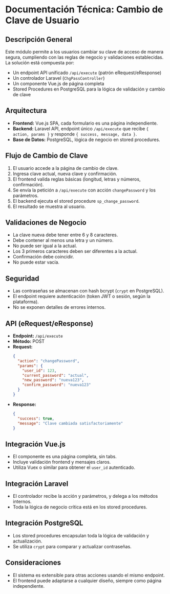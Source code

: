 # Documentación Técnica: Cambio de Clave de Usuario

## Descripción General
Este módulo permite a los usuarios cambiar su clave de acceso de manera segura, cumpliendo con las reglas de negocio y validaciones establecidas. La solución está compuesta por:
- Un endpoint API unificado `/api/execute` (patrón eRequest/eResponse)
- Un controlador Laravel (`ChgPassController`)
- Un componente Vue.js de página completa
- Stored Procedures en PostgreSQL para la lógica de validación y cambio de clave

## Arquitectura
- **Frontend:** Vue.js SPA, cada formulario es una página independiente.
- **Backend:** Laravel API, endpoint único `/api/execute` que recibe `{ action, params }` y responde `{ success, message, data }`.
- **Base de Datos:** PostgreSQL, lógica de negocio en stored procedures.

## Flujo de Cambio de Clave
1. El usuario accede a la página de cambio de clave.
2. Ingresa clave actual, nueva clave y confirmación.
3. El frontend valida reglas básicas (longitud, letras y números, confirmación).
4. Se envía la petición a `/api/execute` con acción `changePassword` y los parámetros.
5. El backend ejecuta el stored procedure `sp_change_password`.
6. El resultado se muestra al usuario.

## Validaciones de Negocio
- La clave nueva debe tener entre 6 y 8 caracteres.
- Debe contener al menos una letra y un número.
- No puede ser igual a la actual.
- Los 3 primeros caracteres deben ser diferentes a la actual.
- Confirmación debe coincidir.
- No puede estar vacía.

## Seguridad
- Las contraseñas se almacenan con hash bcrypt (`crypt` en PostgreSQL).
- El endpoint requiere autenticación (token JWT o sesión, según la plataforma).
- No se exponen detalles de errores internos.

## API (eRequest/eResponse)
- **Endpoint:** `/api/execute`
- **Método:** POST
- **Request:**
  ```json
  {
    "action": "changePassword",
    "params": {
      "user_id": 123,
      "current_password": "actual",
      "new_password": "nueva123",
      "confirm_password": "nueva123"
    }
  }
  ```
- **Response:**
  ```json
  {
    "success": true,
    "message": "Clave cambiada satisfactoriamente"
  }
  ```

## Integración Vue.js
- El componente es una página completa, sin tabs.
- Incluye validación frontend y mensajes claros.
- Utiliza Vuex o similar para obtener el `user_id` autenticado.

## Integración Laravel
- El controlador recibe la acción y parámetros, y delega a los métodos internos.
- Toda la lógica de negocio crítica está en los stored procedures.

## Integración PostgreSQL
- Los stored procedures encapsulan toda la lógica de validación y actualización.
- Se utiliza `crypt` para comparar y actualizar contraseñas.

## Consideraciones
- El sistema es extensible para otras acciones usando el mismo endpoint.
- El frontend puede adaptarse a cualquier diseño, siempre como página independiente.
